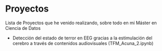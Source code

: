 # Proyectos

Lista de Proyectos que he venido realizando, sobre todo en mi Máster en Ciencia de Datos
- Detección del estado de terror en EEG gracias a la estimulación del cerebro a través de contenidos audiovisuales (TFM_Acuna_2.ipynb)
